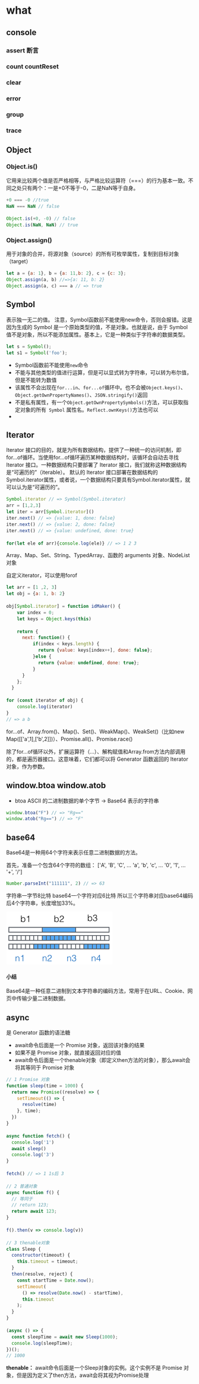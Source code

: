 # what
## console

### assert 断言

### count countReset

### clear


### error

### group

### trace

### 

### 

### 

### 

## Object

### Object.is()
它用来比较两个值是否严格相等，与严格比较运算符（===）的行为基本一致。不同之处只有两个：一是+0不等于-0，二是NaN等于自身。
```js
+0 === -0 //true
NaN === NaN // false

Object.is(+0, -0) // false
Object.is(NaN, NaN) // true
```
### Object.assign()
用于对象的合并，将源对象（source）的所有可枚举属性，复制到目标对象（target）
```js
let a = {a: 1}, b = {a: 11,b: 2}, c = {c: 3};
Object.assign(a, b) //=>{a: 11, b: 2}
Object.assign(a, c) === a // => true
```

## Symbol
表示独一无二的值。
注意，Symbol函数前不能使用new命令，否则会报错。这是因为生成的 Symbol 是一个原始类型的值，不是对象。也就是说，由于 Symbol 值不是对象，所以不能添加属性。基本上，它是一种类似于字符串的数据类型。
```js
let s = Symbol();
let s1 = Symbol('foo');
```
- Symbol函数前不能使用`new`命令
- 不能与其他类型的值进行运算，但是可以显式转为字符串，可以转为布尔值，但是不能转为数值
- 该属性不会出现在`for...in`、`for...of`循环中。也不会被`Object.keys()`、`Object.getOwnPropertyNames()`、`JSON.stringify()`返回
- 不是私有属性，有一个`Object.getOwnPropertySymbols()`方法，可以获取指定对象的所有` Symbol` 属性名。`Reflect.ownKeys()`方法也可以
- 

## Iterator
Iterator 接口的目的，就是为所有数据结构，提供了一种统一的访问机制，即for...of循环。当使用for...of循环遍历某种数据结构时，该循环会自动去寻找 Iterator 接口。一种数据结构只要部署了 Iterator 接口，我们就称这种数据结构是“可遍历的”（iterable）。
默认的 Iterator 接口部署在数据结构的Symbol.iterator属性，或者说，一个数据结构只要具有Symbol.iterator属性，就可以认为是“可遍历的”。
```js
Symbol.iterator // => Symbol(Symbol.iterator)
arr = [1,2,3]
let iter = arr[Symbol.iterator]()
iter.next() // => {value: 1, done: false}
iter.next() // => {value: 2, done: false}
iter.next() // => {value: undefined, done: true}

for(let ele of arr){console.log(ele)} // => 1 2 3
```
Array、Map、Set、String、TypedArray、函数的 arguments 对象、NodeList 对象

自定义iterator，可以使用forof
```js
let arr = [1 ,2, 3]
let obj = {a: 1, b: 2}

obj[Symbol.iterator] = function idMaker() {
    var index = 0;
    let keys = Object.keys(this)
  
    return {
      next: function() {
          if(index < keys.length) {
            return {value: keys[index++], done: false};
          }else {
            return {value: undefined, done: true};
          }
      }
    };
  }

for (const iterator of obj) {
    console.log(iterator)
}
// => a b
```
for...of、Array.from()、Map()、Set()、WeakMap()、WeakSet()（比如new Map([['a',1],['b',2]])）、Promise.all()、Promise.race()

除了for...of循环以外，扩展运算符（...）、解构赋值和Array.from方法内部调用的，都是遍历器接口。这意味着，它们都可以将 Generator 函数返回的 Iterator 对象，作为参数。

## window.btoa  window.atob
- btoa ASCII 的二进制数据的单个字节 ->  Base64 表示的字符串
```js
window.btoa("F") // => "Rg=="
window.atob("Rg==") // => "F"
```

## base64
Base64是一种用64个字符来表示任意二进制数据的方法。

首先，准备一个包含64个字符的数组：
['A', 'B', 'C', ... 'a', 'b', 'c', ... '0', '1', ... '+', '/']
```js
Number.parseInt("111111", 2) // => 63
```
字符串一字节8比特
base64一个字符对应6比特
所以三个字符串对应base64编码后4个字符串，长度增加33%。


![二进制转换base64](_v_images/20191121101930334_935229881.png)

#### 小结
Base64是一种任意二进制到文本字符串的编码方法，常用于在URL、Cookie、网页中传输少量二进制数据。

## async
是 Generator 函数的语法糖
- await命令后面是一个 Promise 对象，返回该对象的结果
- 如果不是 Promise 对象，就直接返回对应的值
- await命令后面是一个thenable对象（即定义then方法的对象），那么await会将其等同于 Promise 对象
```js
// 1 Promise 对象
function sleep(time = 1000) {
  return new Promise((resolve) => {
    setTimeout(() => {
      resolve(time)
    }, time);
  })
}

async function fetch() {
  console.log('1')
  await sleep()
  console.log('3')
}

fetch() // => 1 1s后 3

// 2 普通对象
async function f() {
  // 等同于
  // return 123;
  return await 123;
}

f().then(v => console.log(v))

// 3 thenable对象
class Sleep {
  constructor(timeout) {
    this.timeout = timeout;
  }
  then(resolve, reject) {
    const startTime = Date.now();
    setTimeout(
      () => resolve(Date.now() - startTime),
      this.timeout
    );
  }
}

(async () => {
  const sleepTime = await new Sleep(1000);
  console.log(sleepTime);
})();
// 1000
```
**thenable：** await命令后面是一个Sleep对象的实例。这个实例不是 Promise 对象，但是因为定义了then方法，await会将其视为Promise处理




